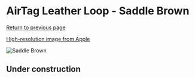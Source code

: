 # AirTag Leather Loop - Saddle Brown

[Return to previous page](/airtag)

[High-resolution image from Apple](https://store.storeimages.cdn-apple.com/8756/as-images.apple.com/is/MX4A2?wid=4500&hei=4500&fmt=png)

<div style="width: 512px"><img src="/almost_uncompressed/MX4A2.webp" alt="Saddle Brown"></div>

## Under construction
